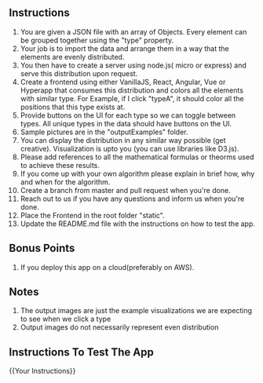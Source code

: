 ## Instructions

1. You are given a JSON file with an array of Objects. Every element can be grouped together using the "type" property.
2. Your job is to import the data and arrange them in a way that the elements are evenly distributed.
3. You then have to create a server using node.js( micro or express) and serve this distribution upon request.
4. Create a frontend using either VanillaJS, React, Angular, Vue or Hyperapp that consumes this distribution and colors all the elements with similar type. For Example, if I click "typeA", it should color all the positions that this type exists at.
5. Provide buttons on the UI for each type so we can toggle between types. All unique types in the data should have buttons on the UI.
6. Sample pictures are in the "outputExamples" folder.
7. You can display the distribution in any similar way possible (get creative). Visualization is upto you (you can use libraries like D3.js).
8. Please add references to all the mathematical formulas or theorms used to achieve these results.
9. If you come up with your own algorithm please explain in brief how, why and when for the algorithm.
10. Create a branch from master and pull request when you're done.
11. Reach out to us if you have any questions and inform us when you're done.
12. Place the Frontend in the root folder "static".
13. Update the README.md file with the instructions on how to test the app.

## Bonus Points

1. If you deploy this app on a cloud(preferably on AWS).

## Notes

1. The output images are just the example visualizations we are expecting to see when we click a type
2. Output images do not necessarily represent even distribution

## Instructions To Test The App

{{Your Instructions}}
